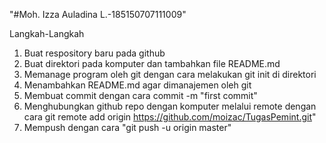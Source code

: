 "#Moh. Izza Auladina L.-185150707111009"

Langkah-Langkah
1. Buat respository baru pada github
2. Buat direktori pada komputer dan tambahkan file README.md
3. Memanage program oleh git dengan cara melakukan git init di direktori
4. Menambahkan README.md agar dimanajemen oleh git
5. Membuat commit dengan cara commit -m "first commit"
6. Menghubungkan github repo dengan komputer melalui remote dengan cara git remote add origin https://github.com/moizac/TugasPemint.git"
7. Mempush dengan cara "git push -u origin master"
